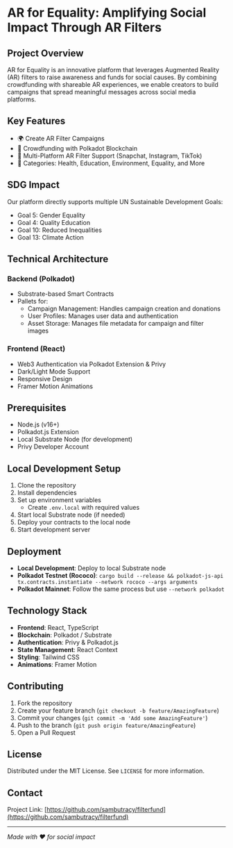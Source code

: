 # AR for Equality: Amplifying Social Impact Through AR Filters

## Project Overview
AR for Equality is an innovative platform that leverages Augmented Reality (AR) filters to raise awareness and funds for social causes. By combining crowdfunding with shareable AR experiences, we enable creators to build campaigns that spread meaningful messages across social media platforms.

## Key Features
- 🌍 Create AR Filter Campaigns
- 💸 Crowdfunding with Polkadot Blockchain
- 🔗 Multi-Platform AR Filter Support (Snapchat, Instagram, TikTok)
- 🌈 Categories: Health, Education, Environment, Equality, and More

## SDG Impact
Our platform directly supports multiple UN Sustainable Development Goals:

- Goal 5: Gender Equality
- Goal 4: Quality Education
- Goal 10: Reduced Inequalities
- Goal 13: Climate Action

## Technical Architecture

### Backend (Polkadot)
- Substrate-based Smart Contracts
- Pallets for:
  - Campaign Management: Handles campaign creation and donations
  - User Profiles: Manages user data and authentication
  - Asset Storage: Manages file metadata for campaign and filter images

### Frontend (React)
- Web3 Authentication via Polkadot Extension & Privy
- Dark/Light Mode Support
- Responsive Design
- Framer Motion Animations

## Prerequisites
- Node.js (v16+)
- Polkadot.js Extension
- Local Substrate Node (for development)
- Privy Developer Account

## Local Development Setup
1. Clone the repository
2. Install dependencies
3. Set up environment variables
   - Create `.env.local` with required values
4. Start local Substrate node (if needed)
5. Deploy your contracts to the local node
6. Start development server

## Deployment
- **Local Development**: Deploy to local Substrate node
- **Polkadot Testnet (Rococo)**: `cargo build --release && polkadot-js-api tx.contracts.instantiate --network rococo --args arguments`
- **Polkadot Mainnet**: Follow the same process but use `--network polkadot`

## Technology Stack
- **Frontend**: React, TypeScript
- **Blockchain**: Polkadot / Substrate
- **Authentication**: Privy & Polkadot.js
- **State Management**: React Context
- **Styling**: Tailwind CSS
- **Animations**: Framer Motion

## Contributing
1. Fork the repository
2. Create your feature branch (`git checkout -b feature/AmazingFeature`)
3. Commit your changes (`git commit -m 'Add some AmazingFeature'`)
4. Push to the branch (`git push origin feature/AmazingFeature`)
5. Open a Pull Request

## License
Distributed under the MIT License. See `LICENSE` for more information.

## Contact
Project Link: [https://github.com/sambutracy/filterfund](https://github.com/sambutracy/filterfund)

---

*Made with ❤️ for social impact*
